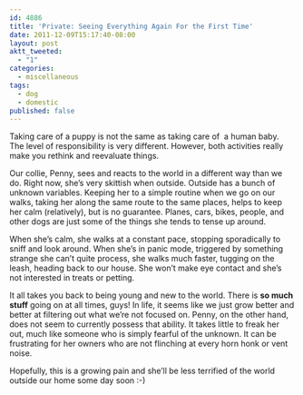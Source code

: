```yaml
---
id: 4886
title: 'Private: Seeing Everything Again For the First Time'
date: 2011-12-09T15:17:40-08:00
layout: post
aktt_tweeted:
  - "1"
categories:
  - miscellaneous
tags:
  - dog
  - domestic
published: false
---
```

Taking care of a puppy is not the same as taking care of  a human baby. The level of responsibility is very different. However, both activities really make you rethink and reevaluate things.

Our collie, Penny, sees and reacts to the world in a different way than we do. Right now, she&#8217;s very skittish when outside. Outside has a bunch of unknown variables. Keeping her to a simple routine when we go on our walks, taking her along the same route to the same places, helps to keep her calm (relatively), but is no guarantee. Planes, cars, bikes, people, and other dogs are just some of the things she tends to tense up around.

When she&#8217;s calm, she walks at a constant pace, stopping sporadically to sniff and look around. When she&#8217;s in panic mode, triggered by something strange she can&#8217;t quite process, she walks much faster, tugging on the leash, heading back to our house. She won&#8217;t make eye contact and she&#8217;s not interested in treats or petting.

It all takes you back to being young and new to the world. There is **so much stuff** going on at all times, guys! In life, it seems like we just grow better and better at filtering out what we&#8217;re not focused on. Penny, on the other hand, does not seem to currently possess that ability. It takes little to freak her out, much like someone who is simply fearful of the unknown. It can be frustrating for her owners who are not flinching at every horn honk or vent noise.

Hopefully, this is a growing pain and she&#8217;ll be less terrified of the world outside our home some day soon :-)
